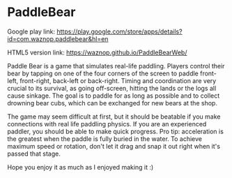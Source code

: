 # PaddleBear

Google play link: https://play.google.com/store/apps/details?id=com.waznop.paddlebear&hl=en

HTML5 version link: https://waznop.github.io/PaddleBearWeb/

Paddle Bear is a game that simulates real-life paddling. Players control their bear by tapping on one of the four corners of the screen to paddle front-left, front-right, back-left or back-right.  Timing and coordination are very crucial to its survival, as going off-screen, hitting the lands or the logs all cause sinkage. The goal is to paddle for as long as possible and to collect drowning bear cubs, which can be exchanged for new bears at the shop.

The game may seem difficult at first, but it should be beatable if you make connections with real life paddling physics. If you are an experienced paddler, you should be able to make quick progress. Pro tip: acceleration is the greatest when the paddle is fully buried in the water. To achieve maximum speed or rotation, don't let it drag and snap it out right when it's passed that stage.

Hope you enjoy it as much as I enjoyed making it :)
